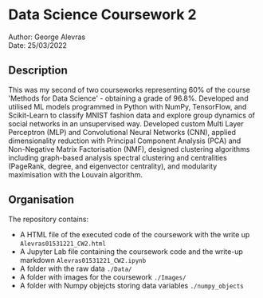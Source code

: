 # Data Science Coursework 2 #

Author: George Alevras \
Date: 25/03/2022

## Description ##
This was my second of two courseworks representing 60% of the course 'Methods for Data Science' - obtaining a grade of 96.8%. Developed and utilised ML models programmed in Python with NumPy, TensorFlow, and Scikit-Learn to classify MNIST fashion data and explore group dynamics of social networks in an unsupervised way. Developed custom Multi Layer Perceptron (MLP) and Convolutional Neural Networks (CNN), applied dimensionality reduction with Principal Component Analysis (PCA) and Non-Negative Matrix Factorisation (NMF), designed clustering algorithms including graph-based analysis spectral clustering and centralities (PageRank, degree, and eigenvector centrality), and modularity maximisation with the Louvain algorithm.

## Organisation ##
The repository contains:
- A HTML file of the executed code of the coursework with the write up `Alevras01531221_CW2.html`
- A Jupyter Lab file containing the coursework code and the write-up markdown `Alevras01531221_CW2.ipynb`
- A folder with the raw data `./Data/`
- A folder with images for the coursework `./Images/`
- A folder with Numpy objejcts storing data variables `./numpy_objects`